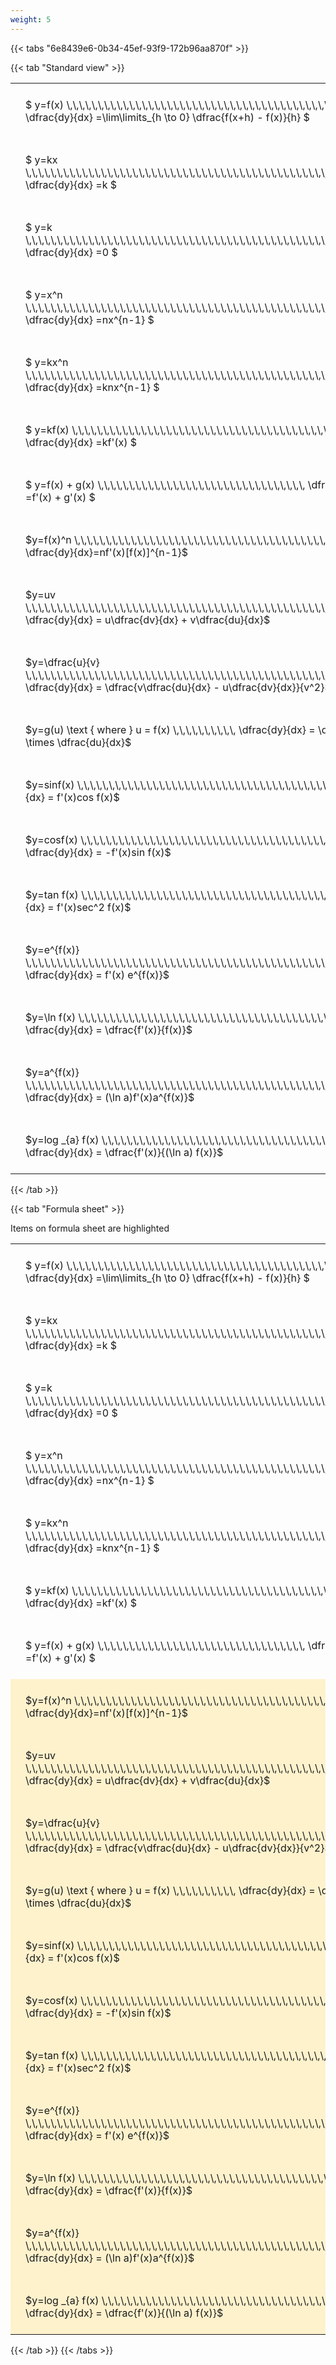 ```yaml
---
weight: 5
---
```


{{< tabs "6e8439e6-0b34-45ef-93f9-172b96aa870f" >}}

{{< tab "Standard view" >}}

<style type="text/css">
#T_fe38a th.col_heading {
  text-align: left;
  font-size: 1em;
}
#T_fe38a td {
  text-align: left;
  font-size: 1em;
  padding: 1.5em;
}
</style>
<table id="T_fe38a">
  <thead>
  </thead>
  <tbody>
    <tr>
      <td id="T_fe38a_row0_col0" class="data row0 col0" >$ y=f(x)   \,\,\,\,\,\,\,\,\,\,\,\,\,\,\,\,\,\,\,\,\,\,\,\,\,\,\,\,\,\,\,\,\,\,\,\,\,\,\,\,\,\,\,\,\,\,\,\,\,\,   \dfrac{dy}{dx} =\lim\limits_{h \to 0} \dfrac{f(x+h) - f(x)}{h}  $ <br></td>
    </tr>
    <tr>
      <td id="T_fe38a_row1_col0" class="data row1 col0" >$ y=kx   \,\,\,\,\,\,\,\,\,\,\,\,\,\,\,\,\,\,\,\,\,\,\,\,\,\,\,\,\,\,\,\,\,\,\,\,\,\,\,\,\,\,\,\,\,\,\,\,\,\,\,\,\,\,\,   \dfrac{dy}{dx} =k  $ <br></td>
    </tr>
    <tr>
      <td id="T_fe38a_row2_col0" class="data row2 col0" >$ y=k   \,\,\,\,\,\,\,\,\,\,\,\,\,\,\,\,\,\,\,\,\,\,\,\,\,\,\,\,\,\,\,\,\,\,\,\,\,\,\,\,\,\,\,\,\,\,\,\,\,\,\,\,\,\,\,\,\,\,\,   \dfrac{dy}{dx} =0  $ <br></td>
    </tr>
    <tr>
      <td id="T_fe38a_row3_col0" class="data row3 col0" >$ y=x^n   \,\,\,\,\,\,\,\,\,\,\,\,\,\,\,\,\,\,\,\,\,\,\,\,\,\,\,\,\,\,\,\,\,\,\,\,\,\,\,\,\,\,\,\,\,\,\,\,\,\,\,\,\,\,\,\,   \dfrac{dy}{dx} =nx^{n-1}  $ <br></td>
    </tr>
    <tr>
      <td id="T_fe38a_row4_col0" class="data row4 col0" >$ y=kx^n   \,\,\,\,\,\,\,\,\,\,\,\,\,\,\,\,\,\,\,\,\,\,\,\,\,\,\,\,\,\,\,\,\,\,\,\,\,\,\,\,\,\,\,\,\,\,\,\,\,\,\,\,\,   \dfrac{dy}{dx} =knx^{n-1}  $ <br></td>
    </tr>
    <tr>
      <td id="T_fe38a_row5_col0" class="data row5 col0" >$ y=kf(x)   \,\,\,\,\,\,\,\,\,\,\,\,\,\,\,\,\,\,\,\,\,\,\,\,\,\,\,\,\,\,\,\,\,\,\,\,\,\,\,\,\,\,\,\,\,\,\,\,   \dfrac{dy}{dx} =kf'(x)  $ <br></td>
    </tr>
    <tr>
      <td id="T_fe38a_row6_col0" class="data row6 col0" >$ y=f(x) + g(x)   \,\,\,\,\,\,\,\,\,\,\,\,\,\,\,\,\,\,\,\,\,\,\,\,\,\,\,\,\,\,\,\,\,   \dfrac{dy}{dx} =f'(x) + g'(x)  $ <br></td>
    </tr>
    <tr>
      <td id="T_fe38a_row7_col0" class="data row7 col0" >$y=f(x)^n \,\,\,\,\,\,\,\,\,\,\,\,\,\,\,\,\,\,\,\,\,\,\,\,\,\,\,\,\,\,\,\,\,\,\,\,\,\,\,\,\,\,\,\,\,\,\,\,  \dfrac{dy}{dx}=nf'(x)[f(x)]^{n-1}$ <br></td>
    </tr>
    <tr>
      <td id="T_fe38a_row8_col0" class="data row8 col0" >$y=uv \,\,\,\,\,\,\,\,\,\,\,\,\,\,\,\,\,\,\,\,\,\,\,\,\,\,\,\,\,\,\,\,\,\,\,\,\,\,\,\,\,\,\,\,\,\,\,\,\,\,\,\,\,\,\,\,   \dfrac{dy}{dx} = u\dfrac{dv}{dx} + v\dfrac{du}{dx}$ <br></td>
    </tr>
    <tr>
      <td id="T_fe38a_row9_col0" class="data row9 col0" >$y=\dfrac{u}{v} \,\,\,\,\,\,\,\,\,\,\,\,\,\,\,\,\,\,\,\,\,\,\,\,\,\,\,\,\,\,\,\,\,\,\,\,\,\,\,\,\,\,\,\,\,\,\,\,\,\,\,\,\,\,\,\,   \dfrac{dy}{dx} = \dfrac{v\dfrac{du}{dx} - u\dfrac{dv}{dx}}{v^2}$ <br></td>
    </tr>
    <tr>
      <td id="T_fe38a_row10_col0" class="data row10 col0" >$y=g(u) \text { where } u = f(x) \,\,\,\,\,\,\,\,\,\,   \dfrac{dy}{dx} = \dfrac{dy}{du} \times \dfrac{du}{dx}$ <br></td>
    </tr>
    <tr>
      <td id="T_fe38a_row11_col0" class="data row11 col0" >$y=sinf(x) \,\,\,\,\,\,\,\,\,\,\,\,\,\,\,\,\,\,\,\,\,\,\,\,\,\,\,\,\,\,\,\,\,\,\,\,\,\,\,\,\,\,  \dfrac{dy}{dx} = f'(x)cos f(x)$ <br></td>
    </tr>
    <tr>
      <td id="T_fe38a_row12_col0" class="data row12 col0" >$y=cosf(x) \,\,\,\,\,\,\,\,\,\,\,\,\,\,\,\,\,\,\,\,\,\,\,\,\,\,\,\,\,\,\,\,\,\,\,\,\,\,\,\,\,\,\,   \dfrac{dy}{dx} = -f'(x)sin f(x)$ <br></td>
    </tr>
    <tr>
      <td id="T_fe38a_row13_col0" class="data row13 col0" >$y=tan f(x) \,\,\,\,\,\,\,\,\,\,\,\,\,\,\,\,\,\,\,\,\,\,\,\,\,\,\,\,\,\,\,\,\,\,\,\,\,\,\,\,\,\,   \dfrac{dy}{dx} = f'(x)sec^2 f(x)$ <br></td>
    </tr>
    <tr>
      <td id="T_fe38a_row14_col0" class="data row14 col0" >$y=e^{f(x)} \,\,\,\,\,\,\,\,\,\,\,\,\,\,\,\,\,\,\,\,\,\,\,\,\,\,\,\,\,\,\,\,\,\,\,\,\,\,\,\,\,\,\,\,\,\,\,\,\,\,\,   \dfrac{dy}{dx} = f'(x) e^{f(x)}$ <br></td>
    </tr>
    <tr>
      <td id="T_fe38a_row15_col0" class="data row15 col0" >$y=\ln f(x) \,\,\,\,\,\,\,\,\,\,\,\,\,\,\,\,\,\,\,\,\,\,\,\,\,\,\,\,\,\,\,\,\,\,\,\,\,\,\,\,\,\,\,\,\,   \dfrac{dy}{dx} = \dfrac{f'(x)}{f(x)}$ <br></td>
    </tr>
    <tr>
      <td id="T_fe38a_row16_col0" class="data row16 col0" >$y=a^{f(x)} \,\,\,\,\,\,\,\,\,\,\,\,\,\,\,\,\,\,\,\,\,\,\,\,\,\,\,\,\,\,\,\,\,\,\,\,\,\,\,\,\,\,\,\,\,\,\,\,\,\,\,   \dfrac{dy}{dx} = (\ln a)f'(x)a^{f(x)}$ <br></td>
    </tr>
    <tr>
      <td id="T_fe38a_row17_col0" class="data row17 col0" >$y=log _{a} f(x) \,\,\,\,\,\,\,\,\,\,\,\,\,\,\,\,\,\,\,\,\,\,\,\,\,\,\,\,\,\,\,\,\,\,\,\,\,\,\,\,\,   \dfrac{dy}{dx} = \dfrac{f'(x)}{(\ln a) f(x)}$ <br></td>
    </tr>
  </tbody>
</table>
{{< /tab >}}

{{< tab "Formula sheet" >}}

Items on formula sheet are highlighted 
<br>
<style type="text/css">
#T_840eb th.col_heading {
  text-align: left;
  font-size: 1em;
}
#T_840eb td {
  text-align: left;
  font-size: 1em;
  padding: 1.5em;
}
#T_840eb_row0_col0, #T_840eb_row1_col0, #T_840eb_row2_col0, #T_840eb_row3_col0, #T_840eb_row4_col0, #T_840eb_row5_col0, #T_840eb_row6_col0 {
  background-color: rgba(0,0,0,0);
}
#T_840eb_row7_col0, #T_840eb_row8_col0, #T_840eb_row9_col0, #T_840eb_row10_col0, #T_840eb_row11_col0, #T_840eb_row12_col0, #T_840eb_row13_col0, #T_840eb_row14_col0, #T_840eb_row15_col0, #T_840eb_row16_col0, #T_840eb_row17_col0 {
  background-color: rgba(255,194,10, 0.2);
}
</style>
<table id="T_840eb">
  <thead>
  </thead>
  <tbody>
    <tr>
      <td id="T_840eb_row0_col0" class="data row0 col0" >$ y=f(x)   \,\,\,\,\,\,\,\,\,\,\,\,\,\,\,\,\,\,\,\,\,\,\,\,\,\,\,\,\,\,\,\,\,\,\,\,\,\,\,\,\,\,\,\,\,\,\,\,\,\,   \dfrac{dy}{dx} =\lim\limits_{h \to 0} \dfrac{f(x+h) - f(x)}{h}  $ <br></td>
    </tr>
    <tr>
      <td id="T_840eb_row1_col0" class="data row1 col0" >$ y=kx   \,\,\,\,\,\,\,\,\,\,\,\,\,\,\,\,\,\,\,\,\,\,\,\,\,\,\,\,\,\,\,\,\,\,\,\,\,\,\,\,\,\,\,\,\,\,\,\,\,\,\,\,\,\,\,   \dfrac{dy}{dx} =k  $ <br></td>
    </tr>
    <tr>
      <td id="T_840eb_row2_col0" class="data row2 col0" >$ y=k   \,\,\,\,\,\,\,\,\,\,\,\,\,\,\,\,\,\,\,\,\,\,\,\,\,\,\,\,\,\,\,\,\,\,\,\,\,\,\,\,\,\,\,\,\,\,\,\,\,\,\,\,\,\,\,\,\,\,\,   \dfrac{dy}{dx} =0  $ <br></td>
    </tr>
    <tr>
      <td id="T_840eb_row3_col0" class="data row3 col0" >$ y=x^n   \,\,\,\,\,\,\,\,\,\,\,\,\,\,\,\,\,\,\,\,\,\,\,\,\,\,\,\,\,\,\,\,\,\,\,\,\,\,\,\,\,\,\,\,\,\,\,\,\,\,\,\,\,\,\,\,   \dfrac{dy}{dx} =nx^{n-1}  $ <br></td>
    </tr>
    <tr>
      <td id="T_840eb_row4_col0" class="data row4 col0" >$ y=kx^n   \,\,\,\,\,\,\,\,\,\,\,\,\,\,\,\,\,\,\,\,\,\,\,\,\,\,\,\,\,\,\,\,\,\,\,\,\,\,\,\,\,\,\,\,\,\,\,\,\,\,\,\,\,   \dfrac{dy}{dx} =knx^{n-1}  $ <br></td>
    </tr>
    <tr>
      <td id="T_840eb_row5_col0" class="data row5 col0" >$ y=kf(x)   \,\,\,\,\,\,\,\,\,\,\,\,\,\,\,\,\,\,\,\,\,\,\,\,\,\,\,\,\,\,\,\,\,\,\,\,\,\,\,\,\,\,\,\,\,\,\,\,   \dfrac{dy}{dx} =kf'(x)  $ <br></td>
    </tr>
    <tr>
      <td id="T_840eb_row6_col0" class="data row6 col0" >$ y=f(x) + g(x)   \,\,\,\,\,\,\,\,\,\,\,\,\,\,\,\,\,\,\,\,\,\,\,\,\,\,\,\,\,\,\,\,\,   \dfrac{dy}{dx} =f'(x) + g'(x)  $ <br></td>
    </tr>
    <tr>
      <td id="T_840eb_row7_col0" class="data row7 col0" >$y=f(x)^n \,\,\,\,\,\,\,\,\,\,\,\,\,\,\,\,\,\,\,\,\,\,\,\,\,\,\,\,\,\,\,\,\,\,\,\,\,\,\,\,\,\,\,\,\,\,\,\,  \dfrac{dy}{dx}=nf'(x)[f(x)]^{n-1}$ <br></td>
    </tr>
    <tr>
      <td id="T_840eb_row8_col0" class="data row8 col0" >$y=uv \,\,\,\,\,\,\,\,\,\,\,\,\,\,\,\,\,\,\,\,\,\,\,\,\,\,\,\,\,\,\,\,\,\,\,\,\,\,\,\,\,\,\,\,\,\,\,\,\,\,\,\,\,\,\,\,   \dfrac{dy}{dx} = u\dfrac{dv}{dx} + v\dfrac{du}{dx}$ <br></td>
    </tr>
    <tr>
      <td id="T_840eb_row9_col0" class="data row9 col0" >$y=\dfrac{u}{v} \,\,\,\,\,\,\,\,\,\,\,\,\,\,\,\,\,\,\,\,\,\,\,\,\,\,\,\,\,\,\,\,\,\,\,\,\,\,\,\,\,\,\,\,\,\,\,\,\,\,\,\,\,\,\,\,   \dfrac{dy}{dx} = \dfrac{v\dfrac{du}{dx} - u\dfrac{dv}{dx}}{v^2}$ <br></td>
    </tr>
    <tr>
      <td id="T_840eb_row10_col0" class="data row10 col0" >$y=g(u) \text { where } u = f(x) \,\,\,\,\,\,\,\,\,\,   \dfrac{dy}{dx} = \dfrac{dy}{du} \times \dfrac{du}{dx}$ <br></td>
    </tr>
    <tr>
      <td id="T_840eb_row11_col0" class="data row11 col0" >$y=sinf(x) \,\,\,\,\,\,\,\,\,\,\,\,\,\,\,\,\,\,\,\,\,\,\,\,\,\,\,\,\,\,\,\,\,\,\,\,\,\,\,\,\,\,  \dfrac{dy}{dx} = f'(x)cos f(x)$ <br></td>
    </tr>
    <tr>
      <td id="T_840eb_row12_col0" class="data row12 col0" >$y=cosf(x) \,\,\,\,\,\,\,\,\,\,\,\,\,\,\,\,\,\,\,\,\,\,\,\,\,\,\,\,\,\,\,\,\,\,\,\,\,\,\,\,\,\,\,   \dfrac{dy}{dx} = -f'(x)sin f(x)$ <br></td>
    </tr>
    <tr>
      <td id="T_840eb_row13_col0" class="data row13 col0" >$y=tan f(x) \,\,\,\,\,\,\,\,\,\,\,\,\,\,\,\,\,\,\,\,\,\,\,\,\,\,\,\,\,\,\,\,\,\,\,\,\,\,\,\,\,\,   \dfrac{dy}{dx} = f'(x)sec^2 f(x)$ <br></td>
    </tr>
    <tr>
      <td id="T_840eb_row14_col0" class="data row14 col0" >$y=e^{f(x)} \,\,\,\,\,\,\,\,\,\,\,\,\,\,\,\,\,\,\,\,\,\,\,\,\,\,\,\,\,\,\,\,\,\,\,\,\,\,\,\,\,\,\,\,\,\,\,\,\,\,\,   \dfrac{dy}{dx} = f'(x) e^{f(x)}$ <br></td>
    </tr>
    <tr>
      <td id="T_840eb_row15_col0" class="data row15 col0" >$y=\ln f(x) \,\,\,\,\,\,\,\,\,\,\,\,\,\,\,\,\,\,\,\,\,\,\,\,\,\,\,\,\,\,\,\,\,\,\,\,\,\,\,\,\,\,\,\,\,   \dfrac{dy}{dx} = \dfrac{f'(x)}{f(x)}$ <br></td>
    </tr>
    <tr>
      <td id="T_840eb_row16_col0" class="data row16 col0" >$y=a^{f(x)} \,\,\,\,\,\,\,\,\,\,\,\,\,\,\,\,\,\,\,\,\,\,\,\,\,\,\,\,\,\,\,\,\,\,\,\,\,\,\,\,\,\,\,\,\,\,\,\,\,\,\,   \dfrac{dy}{dx} = (\ln a)f'(x)a^{f(x)}$ <br></td>
    </tr>
    <tr>
      <td id="T_840eb_row17_col0" class="data row17 col0" >$y=log _{a} f(x) \,\,\,\,\,\,\,\,\,\,\,\,\,\,\,\,\,\,\,\,\,\,\,\,\,\,\,\,\,\,\,\,\,\,\,\,\,\,\,\,\,   \dfrac{dy}{dx} = \dfrac{f'(x)}{(\ln a) f(x)}$ <br></td>
    </tr>
  </tbody>
</table>
{{< /tab >}}
{{< /tabs >}}